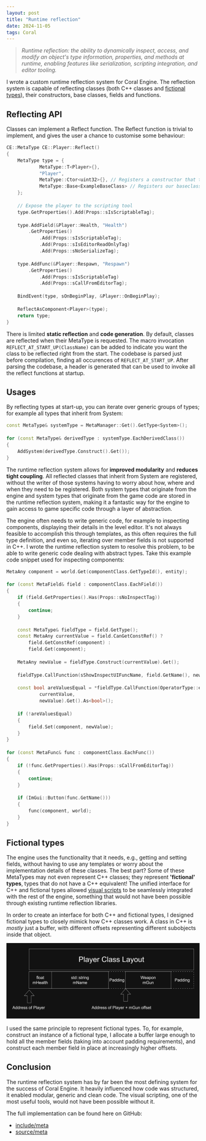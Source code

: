 ```yaml
---
layout: post
title: "Runtime reflection"
date: 2024-11-05
tags: Coral
---
```


> *Runtime reflection: the ability to dynamically inspect, access, and modify an object's type information, properties, and methods at runtime, enabling features like serialization, scripting integration, and editor tooling.*

I wrote a custom runtime reflection system for Coral Engine. The reflection system is capable of reflecting classes (both C\++ classes and [fictional types](#fictional-types)), their constructors, base classes, fields and functions.

## Reflecting API

Classes can implement a Reflect function. The Reflect function is trivial to implement, and gives the user a chance to customise some behaviour:

```cpp
CE::MetaType CE::Player::Reflect()
{
	MetaType type = { 
			MetaType::T<Player>{}, 
			"Player", 
			MetaType::Ctor<uint32>{}, // Registers a constructor that takes a uint32
			MetaType::Base<ExampleBaseClass> // Registers our baseclass
	};

	// Expose the player to the scripting tool
	type.GetProperties().Add(Props::sIsScriptableTag);

	type.AddField(&Player::Health, "Health")
		.GetProperties()
			.Add(Props::sIsScriptableTag);
			.Add(Props::sIsEditorReadOnlyTag)
			.Add(Props::sNoSerializeTag);

	type.AddFunc(&Player::Respawn, "Respawn")
		.GetProperties()
			.Add(Props::sIsScriptableTag)
			.Add(Props::sCallFromEditorTag);

	BindEvent(type, sOnBeginPlay, &Player::OnBeginPlay);

	ReflectAsComponent<Player>(type);
	return type;
}
```

There is limited **static reflection** and **code generation**. By default, classes are reflected when their MetaType is requested. The macro invocation ```REFLECT_AT_START_UP(ClassName)``` can be added to indicate you want the class to be reflected right from the start. The codebase is parsed just before compilation, finding all occurences of ```REFLECT_AT_START_UP```. After parsing the codebase, a header is generated that can be used to invoke all the reflect functions at startup. 

## Usages

By reflecting types at start-up, you can iterate over generic groups of types; for example all types that inherit from System: 

```cpp
const MetaType& systemType = MetaManager::Get().GetType<System>();

for (const MetaType& derivedType : systemType.EachDerivedClass())
{
	AddSystem(derivedType.Construct().Get());
}
```

The runtime reflection system allows for **improved modularity** and **reduces tight coupling**. All reflected classes that inherit from System are registered, without the writer of those systems having to worry about how, where and when they need to be registered. Both system types that originate from the engine and system types that originate from the game code are stored in the runtime reflection system, making it a fantastic way for the engine to gain access to game specific code through a layer of abstraction.

The engine often needs to write generic code, for example to inspecting components, displaying their details in the level editor. It's not always feasible to accomplish this through templates, as this often requires the full type definition, and even so, iterating over member fields is not supported in C++. I wrote the runtime reflection system to resolve this problem, to be able to write generic code dealing with abstract types. Take this example code snippet used for inspecting components:

```cpp
MetaAny component = world.Get(componentClass.GetTypeId(), entity);

for (const MetaField& field : componentClass.EachField())
{
	if (field.GetProperties().Has(Props::sNoInspectTag))
	{
		continue;
	}

	const MetaType& fieldType = field.GetType();
	const MetaAny currentValue = field.CanGetConstRef() ? 
		field.GetConstRef(component) : 
		field.Get(component);

	MetaAny newValue = fieldType.Construct(currentValue).Get();

    fieldType.CallFunction(sShowInspectUIFuncName, field.GetName(), newValue);

	const bool areValuesEqual = *fieldType.CallFunction(OperatorType::equal, 
			currentValue, 
			newValue).Get().As<bool>();

	if (!areValuesEqual)
	{
		field.Set(component, newValue);
	}
}

for (const MetaFunc& func : componentClass.EachFunc())
{
	if (!func.GetProperties().Has(Props::sCallFromEditorTag))
	{
		continue;
	}

	if (ImGui::Button(func.GetName()))
	{
		func(component, world);
	}
}
```

## Fictional types

The engine uses the functionality that it needs, e.g., getting and setting fields, without having to use any templates or worry about the implementation details of these classes. The best part? Some of these MetaTypes may not even represent C\++ classes; they represent **'fictional' types**, types that do not have a C++ equivalent! The unified interface for C\++ and fictional types allowed [visual scripts](/blog/visual-scripting) to be seamlessly integrated with the rest of the engine, something that would not have been possible through existing runtime reflection libraries.

In order to create an interface for both C\++ and fictional types, I designed fictional types to closely mimick how C\++ classes work. 
A class in C\++ is *mostly* just a buffer, with different offsets representing different subobjects inside that object.

![](/img/projects/y2/coral/PlayerLayout.png)

I used the same principle to represent fictional types. To, for example, construct an instance of a fictional type, I allocate a buffer large enough to hold all the member fields (taking into account padding requirements), and construct each member field in place at increasingly higher offsets.

## Conclusion

The runtime reflection system has by far been the most defining system for the success of Coral Engine. It heavily influenced how code was structured, it enabled modular, generic and clean code. The visual scripting, one of the most useful tools, would not have been possible without it.

The full implementation can be found here on GitHub:
- [include/meta](https://github.com/GuusKemperman/CoralEngine/tree/main-lite/Include/Meta)
- [source/meta](https://github.com/GuusKemperman/CoralEngine/tree/main-lite/Source/Meta)
